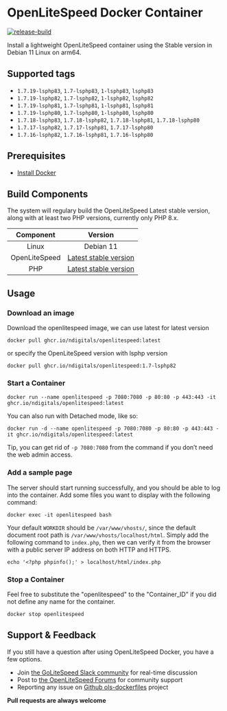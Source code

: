 # OpenLiteSpeed Docker Container

[![release-build](https://github.com/ndigitals/ols-dockerfiles/actions/workflows/docker.yml/badge.svg?branch=main)](https://github.com/ndigitals/ols-dockerfiles/actions/workflows/docker.yml)

Install a lightweight OpenLiteSpeed container using the Stable version in Debian 11 Linux on arm64.

## Supported tags

- `1.7.19-lsphp83`, `1.7-lsphp83`, `1-lsphp83`, `lsphp83`
- `1.7.19-lsphp82`, `1.7-lsphp82`, `1-lsphp82`, `lsphp82`
- `1.7.19-lsphp81`, `1.7-lsphp81`, `1-lsphp81`, `lsphp81`
- `1.7.19-lsphp80`, `1.7-lsphp80`, `1-lsphp80`, `lsphp80`
- `1.7.18-lsphp83`, `1.7.18-lsphp82`, `1.7.18-lsphp81`, `1.7.18-lsphp80`
- `1.7.17-lsphp82`, `1.7.17-lsphp81`, `1.7.17-lsphp80`
- `1.7.16-lsphp82`, `1.7.16-lsphp81`, `1.7.16-lsphp80`

## Prerequisites

- [Install Docker](https://www.docker.com/)

## Build Components

The system will regulary build the OpenLiteSpeed Latest stable version, along with at least two PHP versions, currently only PHP 8.x.

|   Component   |                                   Version                                    |
| :-----------: | :--------------------------------------------------------------------------: |
|     Linux     |                                  Debian 11                                   |
| OpenLiteSpeed | [Latest stable version](https://openlitespeed.org/release-log/version-1-7-x) |
|      PHP      |            [Latest stable version](https://www.php.net/downloads)            |

## Usage

### Download an image

Download the openlitespeed image, we can use latest for latest version

```shell
docker pull ghcr.io/ndigitals/openlitespeed:latest
```

or specify the OpenLiteSpeed version with lsphp version

```shell
docker pull ghcr.io/ndigitals/openlitespeed:1.7-lsphp82
```

### Start a Container

```shell
docker run --name openlitespeed -p 7080:7080 -p 80:80 -p 443:443 -it ghcr.io/ndigitals/openlitespeed:latest
```

You can also run with Detached mode, like so:

```shell
docker run -d --name openlitespeed -p 7080:7080 -p 80:80 -p 443:443 -it ghcr.io/ndigitals/openlitespeed:latest
```

Tip, you can get rid of `-p 7080:7080` from the command if you don’t need the web admin access.

### Add a sample page

The server should start running successfully, and you should be able to log into the container. Add some files you want to display with the following command:

```shell
docker exec -it openlitespeed bash
```

Your default `WORKDIR` should be `/var/www/vhosts/`, since the default document root path is `/var/www/vhosts/localhost/html`. Simply add the following command to `index.php`, then we can verify it from the browser with a public server IP address on both HTTP and HTTPS.

```shell
echo '<?php phpinfo();' > localhost/html/index.php
```

### Stop a Container

Feel free to substitute the "openlitespeed" to the "Container_ID" if you did not define any name for the container.

```shell
docker stop openlitespeed
```

## Support & Feedback

If you still have a question after using OpenLiteSpeed Docker, you have a few options.

- Join [the GoLiteSpeed Slack community](https://litespeedtech.com/slack) for real-time discussion
- Post to [the OpenLiteSpeed Forums](https://forum.openlitespeed.org/) for community support
- Reporting any issue on [Github ols-dockerfiles](https://github.com/ndigitals/ols-dockerfiles/issues) project

**Pull requests are always welcome**

